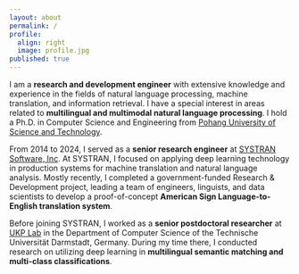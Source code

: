 ```yaml
---
layout: about
permalink: /
profile:
  align: right
  image: profile.jpg
published: true
---
```


I am a <strong>research and development engineer</strong> with extensive knowledge and experience in the fields of natural language processing, machine translation, and information retrieval. I have a special interest in areas related to <strong>multilingual and multimodal natural language processing</strong>. I hold a Ph.D. in Computer Science and Engineering from  <a href="https://www.postech.ac.kr/">Pohang University of Science and Technology</a>.

From 2014 to 2024, I served as a <strong>senior research engineer</strong> at <a href="https://www.systransoft.com/">SYSTRAN Software, Inc</a>.
At SYSTRAN, I focused on applying deep learning technology in production systems for machine translation and natural language analysis.
Mostly recently, I completed a government-funded Research & Development project, leading a team of engineers, linguists, and data scientists to develop a proof-of-concept <strong>American Sign Language-to-English translation system</strong>.

Before joining SYSTRAN, I worked as a <strong>senior postdoctoral researcher</strong> at <a href="https://www.informatik.tu-darmstadt.de/ukp/">UKP Lab</a> in the Department of Computer Science of the Technische Universität Darmstadt, Germany. During my time there, I conducted research on utilizing deep learning in <strong>multilingual semantic matching and multi-class classifications</strong>.